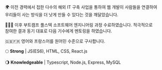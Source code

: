 🌍 이전 경력에서 접한 다수의 해외 IT 구축 사업을 통하여 웹 개발이 사람들을 연결하여 우리들이 사는 방식을 더 낫게 만들 수 있다는 것을 깨달았습니다.

👩🏻‍💻 이후 부트캠프 풀스텍 소프트웨어 엔지니어링 과정 수료하였습니다. 적극적으로 참여한 결과 동기 대표로 다음 기수에게 멘토링을 하였습니다. 

🇬🇧🇫🇷 영어와 프랑스어를 원어민 수준으로 구사합니다.


🌕 **Strong** | JS(ES6), HTML, CSS, React.js

🌖 **Knowledgeable** | Typescript, Node.js, Express, MySQL
